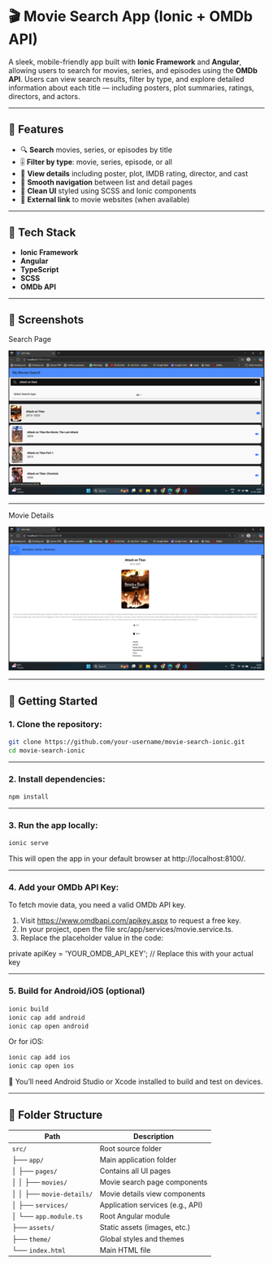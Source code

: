 # 🎬 Movie Search App (Ionic + OMDb API)

A sleek, mobile-friendly app built with **Ionic Framework** and **Angular**, allowing users to search for movies, series, and episodes using the **OMDb API**. Users can view search results, filter by type, and explore detailed information about each title — including posters, plot summaries, ratings, directors, and actors.

---

## 🌟 Features

- 🔍 **Search** movies, series, or episodes by title  
- 🎚️ **Filter by type**: movie, series, episode, or all  
- 📜 **View details** including poster, plot, IMDB rating, director, and cast  
- 🧭 **Smooth navigation** between list and detail pages  
- 🎨 **Clean UI** styled using SCSS and Ionic components  
- 🔗 **External link** to movie websites (when available)  

---

## 🚀 Tech Stack

- **Ionic Framework**
- **Angular**
- **TypeScript**
- **SCSS**
- **OMDb API**

---

## 📸 Screenshots

Search Page

![Search](screenshots/search.png)

----------------------------------------------------
Movie Details

![Details](screenshots/details.png)


---

## 🔧 Getting Started

### 1. Clone the repository:
```bash
git clone https://github.com/your-username/movie-search-ionic.git
cd movie-search-ionic
```

---

### 2. Install dependencies:
```bash
npm install
```

---

### 3. Run the app locally:
```bash
ionic serve
```
This will open the app in your default browser at http://localhost:8100/.

---

### 4. Add your OMDb API Key:

To fetch movie data, you need a valid OMDb API key.

1. Visit https://www.omdbapi.com/apikey.aspx to request a free key.
2. In your project, open the file src/app/services/movie.service.ts.
3. Replace the placeholder value in the code:

private apiKey = 'YOUR_OMDB_API_KEY'; // Replace this with your actual key

---

### 5. Build for Android/iOS (optional)
```bash
ionic build
ionic cap add android
ionic cap open android
```
Or for iOS:
```bash
ionic cap add ios
ionic cap open ios
```

📱 You’ll need Android Studio or Xcode installed to build and test on devices.

---



## 📁 Folder Structure

| Path                     | Description                        |
|--------------------------|------------------------------------|
| `src/`                   | Root source folder                 |
| ├── `app/`               | Main application folder            |
| │   ├── `pages/`         | Contains all UI pages              |
| │   │   ├── `movies/`    | Movie search page components       |
| │   │   ├── `movie-details/` | Movie details view components  |
| │   ├── `services/`      | Application services (e.g., API)   |
| │   └── `app.module.ts`  | Root Angular module                |
| ├── `assets/`            | Static assets (images, etc.)       |
| ├── `theme/`             | Global styles and themes           |
| └── `index.html`         | Main HTML file                     |

